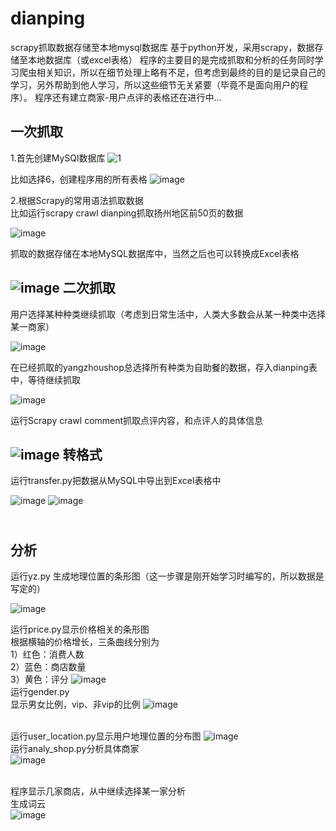 # dianping
scrapy抓取数据存储至本地mysql数据库
基于python开发，采用scrapy，数据存储至本地数据库（或excel表格）
程序的主要目的是完成抓取和分析的任务同时学习爬虫相关知识，所以在细节处理上略有不足，但考虑到最终的目的是记录自己的学习，另外帮助到他人学习，所以这些细节无关紧要（毕竟不是面向用户的程序）。
程序还有建立商家-用户点评的表格还在进行中...

一次抓取
------
1.首先创建MySQl数据库
![1](https://raw.githubusercontent.com/bsns/dianping/master/images/1.png)

比如选择6，创建程序用的所有表格
![image](https://raw.githubusercontent.com/bsns/dianping/master/images/2.png)


2.根据Scrapy的常用语法抓取数据
<br>
比如运行scrapy crawl dianping抓取扬州地区前50页的数据
<br>

![image](https://raw.githubusercontent.com/bsns/dianping/master/images/3.png)

抓取的数据存储在本地MySQL数据库中，当然之后也可以转换成Excel表格

![image](https://raw.githubusercontent.com/bsns/dianping/master/images/4.png)
二次抓取
------
用户选择某种种类继续抓取（考虑到日常生活中，人类大多数会从某一种类中选择某一商家）

![image](https://raw.githubusercontent.com/bsns/dianping/master/images/5.png)

在已经抓取的yangzhoushop总选择所有种类为自助餐的数据，存入dianping表中，等待继续抓取

![image](https://raw.githubusercontent.com/bsns/dianping/master/images/6.png)

运行Scrapy crawl comment抓取点评内容，和点评人的具体信息

![image](https://raw.githubusercontent.com/bsns/dianping/master/images/7.png)
转格式
-----
运行transfer.py把数据从MySQL中导出到Excel表格中

![image](https://raw.githubusercontent.com/bsns/dianping/master/images/8.png)
![image](https://raw.githubusercontent.com/bsns/dianping/master/images/9.png)

<br>分析<br>
---
运行yz.py 生成地理位置的条形图（这一步骤是刚开始学习时编写的，所以数据是写定的）

![image](https://raw.githubusercontent.com/bsns/dianping/master/images/10.png)

运行price.py显示价格相关的条形图
<br>
根据横轴的价格增长，三条曲线分别为
<br>1）红色：消费人数
<br>2）蓝色：商店数量
<br>3）黄色：评分
![image](https://raw.githubusercontent.com/bsns/dianping/master/images/11.png)
<br>运行gender.py
<br>显示男女比例，vip、非vip的比例
![image](https://raw.githubusercontent.com/bsns/dianping/master/images/12.png)

<br>运行user_location.py显示用户地理位置的分布图
![image](https://raw.githubusercontent.com/bsns/dianping/master/images/13.png)
<br>运行analy_shop.py分析具体商家<br>
![image](https://raw.githubusercontent.com/bsns/dianping/master/images/14.png)

<br>程序显示几家商店，从中继续选择某一家分析
<br>生成词云<br>
![image](https://raw.githubusercontent.com/bsns/dianping/master/images/15.png)
